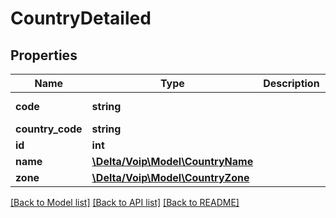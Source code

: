 # CountryDetailed

## Properties
Name | Type | Description | Notes
------------ | ------------- | ------------- | -------------
**code** | **string** |  | [default to '']
**country_code** | **string** |  | [optional] 
**id** | **int** |  | [optional] 
**name** | [**\Delta/Voip\Model\CountryName**](CountryName.md) |  | [optional] 
**zone** | [**\Delta/Voip\Model\CountryZone**](CountryZone.md) |  | [optional] 

[[Back to Model list]](../README.md#documentation-for-models) [[Back to API list]](../README.md#documentation-for-api-endpoints) [[Back to README]](../README.md)


